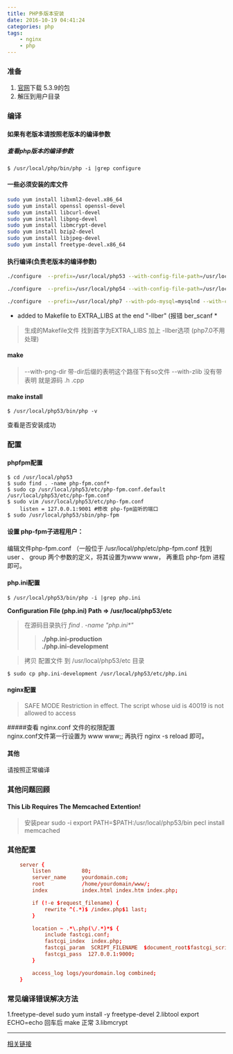 ```yaml
---
title: PHP多版本安装
date: 2016-10-19 04:41:24
categories: php
tags:
    - nginx
    - php
---
```


### 准备

1. [官网](http://cn2.php.net/releases/)下载 5.3.9的包
1. 解压到用户目录


### 编译
#### 如果有老版本请按照老版本的编译参数
##### 查看php版本的编译参数
```
$ /usr/local/php/bin/php -i |grep configure
```

#### 一些必须安装的库文件

```bash
sudo yum install libxml2-devel.x86_64
sudo yum install openssl openssl-devel
sudo yum install libcurl-devel
sudo yum install libpng-devel
sudo yum install libmcrypt-devel
sudo yum install bzip2-devel
sudo yum install libjpeg-devel
sudo yum install freetype-devel.x86_64
```

#### 执行编译(负责老版本的编译参数)
```bash
./configure  --prefix=/usr/local/php53 --with-config-file-path=/usr/local/php53/etc --with-mysql --with-mysqli --with-iconv-dir=/usr/local --with-freetype-dir --with-jpeg-dir --with-png-dir --with-zlib --with-libxml-dir=/usr --enable-xml --disable-rpath --enable-discard-path --enable-safe-mode --enable-bcmath --enable-shmop --enable-sysvsem --enable-inline-optimization --with-curl=/usr/local --without-curlwrappers --enable-mbregex --enable-fastcgi --enable-fpm --enable-force-cgi-redirect --enable-mbstring --with-mcrypt --with-gd --enable-gd-native-ttf --with-openssl --with-mhash --enable-pcntl --enable-sockets --with-xmlrpc --enable-zip --enable-soap  --enable-zip --with-bz2

./configure  --prefix=/usr/local/php54 --with-config-file-path=/usr/local/php54/etc --with-curl=/usr/local  --enable-fpm  --with-mysql --with-mysqli --enable-sockets --enable-fastcgi 

./configure  --prefix=/usr/local/php7 --with-pdo-mysql=mysqlnd --with-config-file-path=/usr/local/php7/etc  --with-mysqli --with-iconv-dir=/usr/local --with-freetype-dir --with-jpeg-dir --with-png-dir --with-zlib --with-libxml-dir=/usr --enable-xml --disable-rpath   --enable-bcmath --enable-shmop --enable-sysvsem --enable-inline-optimization --with-curl=/usr/local  --enable-mbregex  --enable-fpm --enable-mbstring --with-mcrypt --with-gd --enable-gd-native-ttf --with-openssl --with-mhash --enable-pcntl --enable-sockets --with-xmlrpc --enable-zip --enable-soap  --enable-zip --with-bz2

```
* added to Makefile to EXTRA_LIBS at the end "-llber" (报错 ber_scanf *
> 生成的Makefile文件 找到首字为EXTRA_LIBS 加上 -llber选项 (php7.0不用处理)

#### make
> --with-png-dir 带-dir后缀的表明这个路径下有so文件
> --with-zlib 没有带表明 就是源码 .h .cpp

#### make install 
```
$ /usr/local/php53/bin/php -v
```
查看是否安装成功

### 配置
#### phpfpm配置
```
$ cd /usr/local/php53
$ sudo find . -name php-fpm.conf*
$ sudo cp /usr/local/php53/etc/php-fpm.conf.default /usr/local/php53/etc/php-fpm.conf
$ sudo vim /usr/local/php53/etc/php-fpm.conf
    listen = 127.0.0.1:9001 #修改 php-fpm监听的端口
$ sudo /usr/local/php53/sbin/php-fpm
```

#### 设置 php-fpm子进程用户：
编辑文件php-fpm.conf （一般位于 /usr/local/php/etc/php-fpm.conf 
找到 user 、 group 两个参数的定义，将其设置为www www，
再重启 php-fpm 进程即可。 

#### php.ini配置
```
$ /usr/local/php53/bin/php -i |grep php.ini
```
**Configuration File (php.ini) Path => /usr/local/php53/etc**

> 在源码目录执行 *find . -name "php.ini\*"*
>> **./php.ini-production**  
>> **./php.ini-development**


> 拷贝 配置文件 到 /usr/local/php53/etc 目录
```
$ sudo cp php.ini-development /usr/local/php53/etc/php.ini
```



#### nginx配置

> SAFE MODE Restriction in effect. The script whose uid is 40019 is not allowed to access  

#####查看 nginx.conf 文件的权限配置  
nginx.conf文件第一行设置为 www www;;
再执行 nginx -s reload 即可。


#### 其他
请按照正常编译


### 其他问题回顾
#### This Lib Requires The Memcached Extention!

> 安装pear
> sudo -i
> export PATH=$PATH:/usr/local/php53/bin
> pecl install memcached


### 其他配置

```conf
    server {
        listen          80;
        server_name     yourdomain.com;
        root            /home/yourdomain/www/;
        index           index.html index.htm index.php;

        if (!-e $request_filename) {
            rewrite ^(.*)$ /index.php$1 last;
        }

        location ~ .*\.php(\/.*)*$ {
            include fastcgi.conf;
            fastcgi_index  index.php;
            fastcgi_param  SCRIPT_FILENAME  $document_root$fastcgi_script_name;
            fastcgi_pass  127.0.0.1:9000;
        }

        access_log logs/yourdomain.log combined;
    }
```


### 常见编译错误解决方法
1.freetype-devel            sudo yum install -y freetype-devel
2.libtool                   export ECHO=echo  回车后 make  正常
3.libmcrypt 

----

[相关链接](http://www.cnblogs.com/canbefree/p/5663090.html)